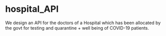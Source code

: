 # hospital_API
We design an API for the doctors of a Hospital which has been allocated by the govt for testing and quarantine + well being of COVID-19 patients.
